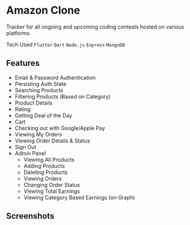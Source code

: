 # Amazon Clone

Tracker for all ongoing and upcoming coding contests hosted on various platforms.

Tech Used `Flutter` `Dart` `Node.js` `Express` `MongoDB`


## Features
- Email & Password Authentication
- Persisting Auth State
- Searching Products
- Filtering Products (Based on Category)
- Product Details
- Rating
- Getting Deal of the Day
- Cart
- Checking out with Google/Apple Pay
- Viewing My Orders
- Viewing Order Details & Status
- Sign Out
- Admin Panel
    - Viewing All Products
    - Adding Products
    - Deleting Products
    - Viewing Orders
    - Changing Order Status
    - Viewing Total Earnings
    - Viewing Category Based Earnings (on Graph)


## Screenshots

[comment]: <> (<p align="middle">)

[comment]: <> (  <img src ="https://github.com/akashlilhare/coding_contest_tracker/blob/main/ss/ss1.jpg" width="180" height="360">)

[comment]: <> (  <img src ="https://github.com/akashlilhare/coding_contest_tracker/blob/main/ss/ss2.jpg" width="180" height="360">)

[comment]: <> (  <img src ="https://github.com/akashlilhare/coding_contest_tracker/blob/main/ss/ss3.jpg" width="180" height="360">)

[comment]: <> (  <img src ="https://github.com/akashlilhare/coding_contest_tracker/blob/main/ss/ss4.jpg" width="180" height="360">)

[comment]: <> (  <img src ="https://github.com/akashlilhare/coding_contest_tracker/blob/main/ss/ss5.jpg" width="180" height="360">)

[comment]: <> (  <img src ="https://github.com/akashlilhare/coding_contest_tracker/blob/main/ss/ss6.jpg" width="180" height="360">)

[comment]: <> (  <img src ="https://github.com/akashlilhare/coding_contest_tracker/blob/main/ss/ss7.jpg" width="180" height="360">)

[comment]: <> (  <img src ="https://github.com/akashlilhare/coding_contest_tracker/blob/main/ss/ss8.jpg" width="180" height="360">)

[comment]: <> (</p>)
 


